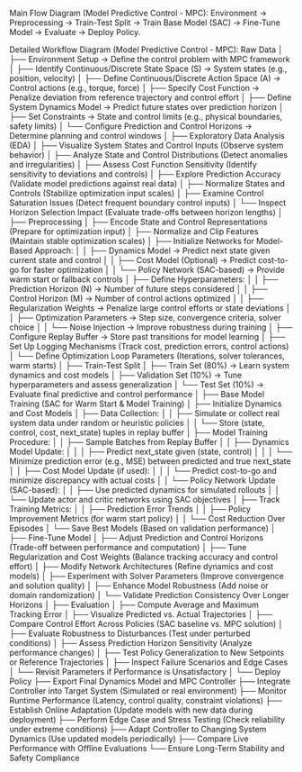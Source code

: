 Main Flow Diagram (Model Predictive Control - MPC):
Environment → Preprocessing → Train-Test Split → Train Base Model (SAC) → Fine-Tune Model → Evaluate → Deploy Policy.

Detailed Workflow Diagram (Model Predictive Control - MPC):
Raw Data
│
├── Environment Setup → Define the control problem with MPC framework
│ ├── Identify Continuous/Discrete State Space (S) → System states (e.g., position, velocity)
│ ├── Define Continuous/Discrete Action Space (A) → Control actions (e.g., torque, force)
│ ├── Specify Cost Function → Penalize deviation from reference trajectory and control effort
│ ├── Define System Dynamics Model → Predict future states over prediction horizon
│ ├── Set Constraints → State and control limits (e.g., physical boundaries, safety limits)
│ └── Configure Prediction and Control Horizons → Determine planning and control windows
│
├── Exploratory Data Analysis (EDA)
│ ├── Visualize System States and Control Inputs (Observe system behavior)
│ ├── Analyze State and Control Distributions (Detect anomalies and irregularities)
│ ├── Assess Cost Function Sensitivity (Identify sensitivity to deviations and controls)
│ ├── Explore Prediction Accuracy (Validate model predictions against real data)
│ ├── Normalize States and Controls (Stabilize optimization input scales)
│ ├── Examine Control Saturation Issues (Detect frequent boundary control inputs)
│ └── Inspect Horizon Selection Impact (Evaluate trade-offs between horizon lengths)
│
├── Preprocessing
│ ├── Encode State and Control Representations (Prepare for optimization input)
│ ├── Normalize and Clip Features (Maintain stable optimization scales)
│ ├── Initialize Networks for Model-Based Approach:
│ │ ├── Dynamics Model → Predict next state given current state and control
│ │ ├── Cost Model (Optional) → Predict cost-to-go for faster optimization
│ │ └── Policy Network (SAC-based) → Provide warm start or fallback controls
│ ├── Define Hyperparameters:
│ │ ├── Prediction Horizon (N) → Number of future steps considered
│ │ ├── Control Horizon (M) → Number of control actions optimized
│ │ ├── Regularization Weights → Penalize large control efforts or state deviations
│ │ ├── Optimization Parameters → Step size, convergence criteria, solver choice
│ │ └── Noise Injection → Improve robustness during training
│ ├── Configure Replay Buffer → Store past transitions for model learning
│ ├── Set Up Logging Mechanisms (Track cost, prediction errors, control actions)
│ └── Define Optimization Loop Parameters (Iterations, solver tolerances, warm starts)
│
├── Train-Test Split
│ ├── Train Set (80%) → Learn system dynamics and cost models
│ ├── Validation Set (10%) → Tune hyperparameters and assess generalization
│ └── Test Set (10%) → Evaluate final predictive and control performance
│
├── Base Model Training (SAC for Warm Start & Model Training)
│ ├── Initialize Dynamics and Cost Models
│ ├── Data Collection:
│ │ ├── Simulate or collect real system data under random or heuristic policies
│ │ └── Store (state, control, cost, next_state) tuples in replay buffer
│ ├── Model Training Procedure:
│ │ ├── Sample Batches from Replay Buffer
│ │ ├── Dynamics Model Update:
│ │ │ ├── Predict next_state given (state, control)
│ │ │ └── Minimize prediction error (e.g., MSE) between predicted and true next_state
│ │ ├── Cost Model Update (if used):
│ │ │ └── Predict cost-to-go and minimize discrepancy with actual costs
│ │ └── Policy Network Update (SAC-based):
│ │ ├── Use predicted dynamics for simulated rollouts
│ │ └── Update actor and critic networks using SAC objectives
│ ├── Track Training Metrics:
│ │ ├── Prediction Error Trends
│ │ ├── Policy Improvement Metrics (for warm start policy)
│ │ └── Cost Reduction Over Episodes
│ └── Save Best Models (Based on validation performance)
│
├── Fine-Tune Model
│ ├── Adjust Prediction and Control Horizons (Trade-off between performance and computation)
│ ├── Tune Regularization and Cost Weights (Balance tracking accuracy and control effort)
│ ├── Modify Network Architectures (Refine dynamics and cost models)
│ ├── Experiment with Solver Parameters (Improve convergence and solution quality)
│ ├── Enhance Model Robustness (Add noise or domain randomization)
│ └── Validate Prediction Consistency Over Longer Horizons
│
├── Evaluation
│ ├── Compute Average and Maximum Tracking Error
│ ├── Visualize Predicted vs. Actual Trajectories
│ ├── Compare Control Effort Across Policies (SAC baseline vs. MPC solution)
│ ├── Evaluate Robustness to Disturbances (Test under perturbed conditions)
│ ├── Assess Prediction Horizon Sensitivity (Analyze performance changes)
│ ├── Test Policy Generalization to New Setpoints or Reference Trajectories
│ ├── Inspect Failure Scenarios and Edge Cases
│ └── Revisit Parameters if Performance is Unsatisfactory
│
└── Deploy Policy
├── Export Final Dynamics Model and MPC Controller
├── Integrate Controller into Target System (Simulated or real environment)
├── Monitor Runtime Performance (Latency, control quality, constraint violations)
├── Establish Online Adaptation (Update models with new data during deployment)
├── Perform Edge Case and Stress Testing (Check reliability under extreme conditions)
├── Adapt Controller to Changing System Dynamics (Use updated models periodically)
├── Compare Live Performance with Offline Evaluations
└── Ensure Long-Term Stability and Safety Compliance